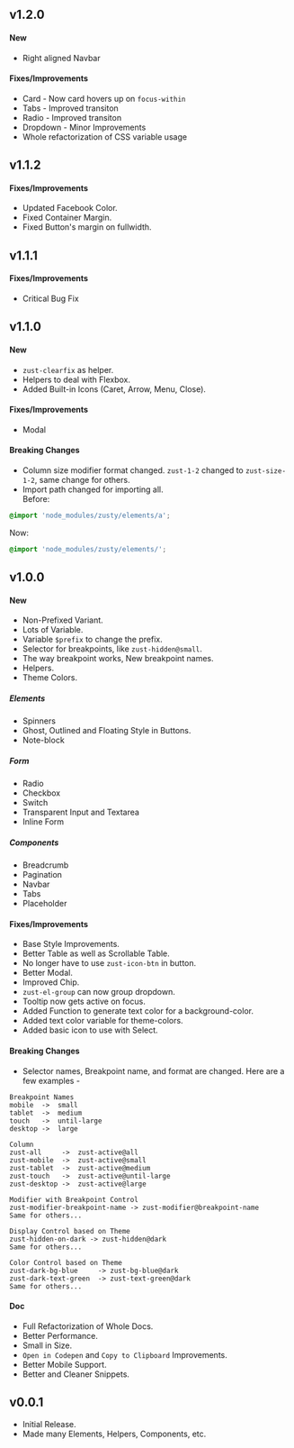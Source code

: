 ## v1.2.0
#### New
- Right aligned Navbar

#### Fixes/Improvements
- Card - Now card hovers up on `focus-within`
- Tabs - Improved transiton
- Radio - Improved transiton
- Dropdown - Minor Improvements
- Whole refactorization of CSS variable usage

## v1.1.2
#### Fixes/Improvements
- Updated Facebook Color.
- Fixed Container Margin.
- Fixed Button's margin on fullwidth.

## v1.1.1
#### Fixes/Improvements
- Critical Bug Fix

## v1.1.0
#### New
- `zust-clearfix` as helper.
- Helpers to deal with Flexbox.
- Added Built-in Icons (Caret, Arrow, Menu, Close).

#### Fixes/Improvements
- Modal

#### Breaking Changes
- Column size modifier format changed. `zust-1-2` changed to `zust-size-1-2`, same change for others.
- Import path changed for importing all.<br>
Before:
```scss
@import 'node_modules/zusty/elements/a';
```
Now:
```scss
@import 'node_modules/zusty/elements/';
```



## v1.0.0
#### New
- Non-Prefixed Variant.
- Lots of Variable.
- Variable `$prefix` to change the prefix.
- Selector for breakpoints, like `zust-hidden@small`.
- The way breakpoint works, New breakpoint names.
- Helpers.
- Theme Colors.
##### Elements
- Spinners
- Ghost, Outlined and Floating Style in Buttons.
- Note-block
##### Form
- Radio
- Checkbox
- Switch
- Transparent Input and Textarea
- Inline Form
##### Components
- Breadcrumb
- Pagination
- Navbar
- Tabs
- Placeholder

#### Fixes/Improvements
- Base Style Improvements.
- Better Table as well as Scrollable Table.
- No longer have to use `zust-icon-btn` in button.
- Better Modal.
- Improved Chip.
- `zust-el-group` can now group dropdown.
- Tooltip now gets active on focus.
- Added Function to generate text color for a background-color.
- Added text color variable for theme-colors.
- Added basic icon to use with Select.

#### Breaking Changes
- Selector names, Breakpoint name, and format are changed. Here are a few examples -
```
Breakpoint Names
mobile  ->  small
tablet  ->  medium
touch   ->  until-large
desktop ->  large

Column
zust-all     ->  zust-active@all
zust-mobile  ->  zust-active@small
zust-tablet  ->  zust-active@medium
zust-touch   ->  zust-active@until-large
zust-desktop ->  zust-active@large

Modifier with Breakpoint Control
zust-modifier-breakpoint-name -> zust-modifier@breakpoint-name
Same for others...

Display Control based on Theme
zust-hidden-on-dark -> zust-hidden@dark
Same for others...

Color Control based on Theme
zust-dark-bg-blue     -> zust-bg-blue@dark
zust-dark-text-green  -> zust-text-green@dark
Same for others...
```

#### Doc
- Full Refactorization of Whole Docs.
- Better Performance.
- Small in Size.
- `Open in Codepen` and `Copy to Clipboard` Improvements.
- Better Mobile Support.
- Better and Cleaner Snippets.

## v0.0.1
- Initial Release.
- Made many Elements, Helpers, Components, etc.
